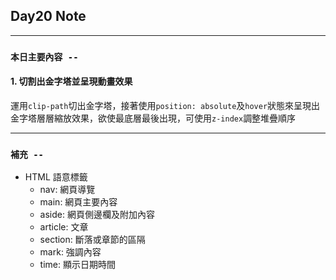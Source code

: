 ## **Day20 Note**

---

### `本日主要內容 --`

#### 1. 切割出金字塔並呈現動畫效果

運用`clip-path`切出金字塔，接著使用`position: absolute`及`hover`狀態來呈現出金字塔層層縮放效果，欲使最底層最後出現，可使用`z-index`調整堆疊順序

---

### **`補充 --`**

- HTML 語意標籤
  - nav: 網頁導覽
  - main: 網頁主要內容
  - aside: 網頁側邊欄及附加內容
  - article: 文章
  - section: 斷落或章節的區隔
  - mark: 強調內容
  - time: 顯示日期時間
